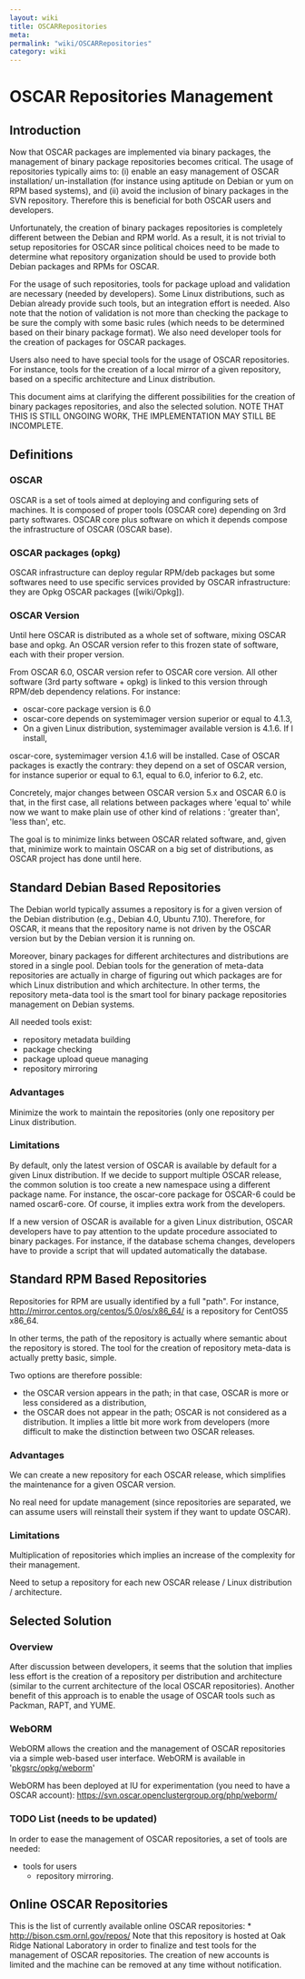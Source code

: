 ```yaml
---
layout: wiki
title: OSCARRepositories
meta: 
permalink: "wiki/OSCARRepositories"
category: wiki
---
```

<!-- Name: OSCARRepositories -->
<!-- Version: 9 -->
<!-- Author: valleegr -->

# OSCAR Repositories Management

## Introduction

Now that OSCAR packages are implemented via binary packages, the management of
binary package repositories becomes critical. The usage of repositories
typically aims to: (i) enable an easy management of OSCAR installation/
un-installation (for instance using aptitude on Debian or yum on RPM based
systems), and (ii) avoid the inclusion of binary packages in the SVN
repository. Therefore this is beneficial for both OSCAR users and developers.

Unfortunately, the creation of binary packages repositories is completely
different between the Debian and RPM world. As a result, it is not trivial to
setup repositories for OSCAR since political choices need to be made to
determine what repository organization should be used to provide both Debian
packages and RPMs for OSCAR.

For the usage of such repositories, tools for package upload and validation are
necessary (needed by developers). Some Linux distributions, such as Debian
already provide such tools, but an integration effort is needed. Also note that
the notion of validation is not more than checking the package to be sure the
comply with some basic rules (which needs to be determined based on their
binary package format). We also need developer tools for the creation of
packages for OSCAR packages.

Users also need to have special tools for the usage of OSCAR repositories. For
instance, tools for the creation of a local mirror of a given repository, based
on a specific architecture and Linux distribution.

This document aims at clarifying the different possibilities for the creation of
binary packages repositories, and also the selected solution. NOTE THAT THIS IS
STILL ONGOING WORK, THE IMPLEMENTATION MAY STILL BE INCOMPLETE.

## Definitions

### OSCAR

OSCAR is a set of tools aimed at deploying and configuring sets of machines. It
is composed of proper tools (OSCAR core) depending on 3rd party softwares.
OSCAR core plus software on which it depends compose the infrastructure of
OSCAR (OSCAR base).

### OSCAR packages (opkg)

OSCAR infrastructure can deploy regular RPM/deb packages but some softwares
need to use specific services provided by OSCAR infrastructure: they are Opkg OSCAR
packages ([wiki/Opkg]).

### OSCAR Version

Until here OSCAR is distributed as a whole set of software, mixing OSCAR base
and opkg. An OSCAR version refer to this frozen state of software, each with
their proper version.

From OSCAR 6.0, OSCAR version refer to OSCAR core version. All other software
(3rd party software + opkg) is linked to this version through RPM/deb
dependency relations. For instance:

  * oscar-core package version is 6.0
  * oscar-core depends on systemimager version superior or equal to 4.1.3,
  * On a given Linux distribution, systemimager available version is 4.1.6. If I install,

oscar-core, systemimager version 4.1.6 will be installed. Case of OSCAR
packages is exactly the contrary: they depend on a set of OSCAR version, for
instance superior or equal to 6.1, equal to 6.0, inferior to 6.2, etc.

Concretely, major changes between OSCAR version 5.x and OSCAR 6.0 is that, in
the first case, all relations between packages where 'equal to' while now we
want to make plain use of other kind of relations : 'greater than', 'less
than', etc.

The goal is to minimize links between OSCAR related software, and, given that,
minimize work to maintain OSCAR on a big set of distributions, as OSCAR project
has done until here.

## Standard Debian Based Repositories

The Debian world typically assumes a repository is for a given version of the
Debian distribution (e.g., Debian 4.0, Ubuntu 7.10). Therefore, for OSCAR, it
means that the repository name is not driven by the OSCAR version but by the
Debian version it is running on.

Moreover, binary packages for different architectures and distributions are
stored in a single pool. Debian tools for the generation of meta-data
repositories are actually in charge of figuring out which packages are for
which Linux distribution and which architecture. In other terms, the repository
meta-data tool is the smart tool for binary package repositories management on
Debian systems.

All needed tools exist:

  * repository metadata building
  * package checking
  * package upload queue managing
  * repository mirroring

### Advantages

Minimize the work to maintain the repositories (only one repository per Linux
distribution.

### Limitations

By default, only the latest version of OSCAR is available by default for a
given Linux distribution. If we decide to support multiple OSCAR release, the
common solution is too create a new namespace using a different package name.
For instance, the oscar-core package for OSCAR-6 could be named oscar6-core. Of
course, it implies extra work from the developers.

If a new version of OSCAR is available for a given Linux distribution, OSCAR
developers have to pay attention to the update procedure associated to binary
packages. For instance, if the database schema changes, developers have to
provide a script that will updated automatically the database.

## Standard RPM Based Repositories

Repositories for RPM are usually identified by a full "path". For instance,
http://mirror.centos.org/centos/5.0/os/x86_64/ is a repository for CentOS5
x86_64.

In other terms, the path of the repository is actually where semantic about the
repository is stored. The tool for the creation of repository meta-data is
actually pretty basic, simple.

Two options are therefore possible:

  * the OSCAR version appears in the path; in that case, OSCAR is more or less considered as a distribution,
  * the OSCAR does not appear in the path; OSCAR is not considered as a distribution. It implies a little bit more work from developers (more difficult to make the distinction between two OSCAR releases.

### Advantages

We can create a new repository for each OSCAR release, which simplifies the maintenance for a given OSCAR version.

No real need for update management (since repositories are separated, we can assume users will reinstall their system if they want to update OSCAR).

### Limitations

Multiplication of repositories which implies an increase of the complexity for their management.

Need to setup a repository for each new OSCAR release / Linux distribution / architecture.

## Selected Solution

### Overview

After discussion between developers, it seems that the solution that implies less effort is the creation of a repository per distribution and architecture (similar to the current architecture of the local OSCAR repositories). Another benefit of this approach is to enable the usage of OSCAR tools such as Packman, RAPT, and YUME.

### WebORM

WebORM allows the creation and the management of OSCAR repositories via a simple web-based user interface.
WebORM is available in '[pkgsrc/opkg/weborm](http://svn.oscar.openclustergroup.org/trac/oscar/browser/pkgsrc/opkg/weborm)'

WebORM has been deployed at IU for experimentation (you need to have a OSCAR account):
https://svn.oscar.openclustergroup.org/php/weborm/

### TODO List (needs to be updated)

In order to ease the management of OSCAR repositories, a set of tools are needed:

* tools for users
  * repository mirroring.

## Online OSCAR Repositories

This is the list of currently available online OSCAR repositories:
    * http://bison.csm.ornl.gov/repos/ Note that this repository is hosted at Oak Ridge National Laboratory in order to finalize and test tools for the management of OSCAR repositories. The creation of new accounts is limited and the machine can be removed at any time without notification.
